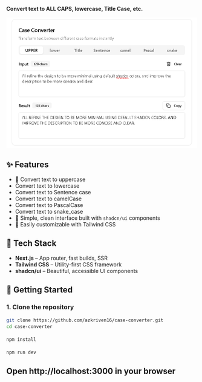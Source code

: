 **Convert text to ALL CAPS, lowercase, Title Case, etc.**


![Preview](public/opengraph-image.png)

## ✨ Features

-   🔡 Convert text to uppercase
-   Convert text to lowercase
-   Convert text to Sentence case
-   Convert text to camelCase
-   Convert text to PascalCase
-   Convert text to snake_case
-   🧰 Simple, clean interface built with `shadcn/ui` components
-   🎨 Easily customizable with Tailwind CSS

## 🧱 Tech Stack

-   **Next.js** – App router, fast builds, SSR
-   **Tailwind CSS** – Utility-first CSS framework
-   **shadcn/ui** – Beautiful, accessible UI components

## 🚀 Getting Started

### 1. Clone the repository

```bash
git clone https://github.com/azkriven16/case-converter.git
cd case-converter

npm install

npm run dev
```

## Open http://localhost:3000 in your browser
